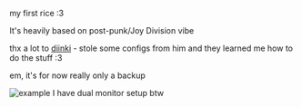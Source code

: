 my first rice :3 


It's heavily based on post-punk/Joy Division vibe


thx a lot to [diinki](https://github.com/diinki) - stole some configs from him and they learned me how to do the stuff :3 


em, it's for now really only a backup

![example](https://i.imgur.com/FmPkENN.png)
I have dual monitor setup btw
